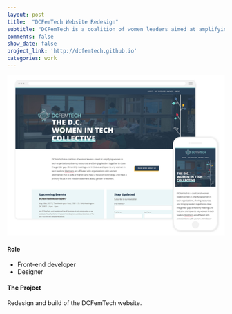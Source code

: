 ```yaml
---
layout: post
title:  "DCFemTech Website Redesign"
subtitle: "DCFemTech is a coalition of women leaders aimed at amplifying women in tech organizations, sharing resources, and bringing leaders together to close the gender gap. We needed a centralized place to surface events and give folks resources about organizations."
comments: false
show_date: false
project_link: 'http://dcfemtech.github.io'
categories: work
---
```


![DCFT Website image](/assets/images/work/dcft.jpg)

#### Role
- Front-end developer
- Designer

#### The Project

Redesign and build of the DCFemTech website.
